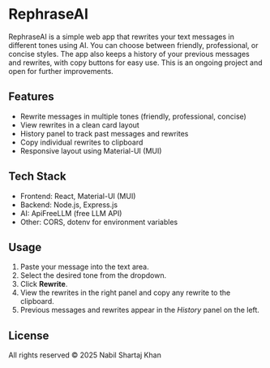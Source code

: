 <h1>RephraseAI</h1>

<p>
RephraseAI is a simple web app that rewrites your text messages in different tones using AI. You can choose between friendly, professional, or concise styles. The app also keeps a history of your previous messages and rewrites, with copy buttons for easy use. This is an ongoing project and open for further improvements.

</p>

<h2>Features</h2>
<ul>
  <li>Rewrite messages in multiple tones (friendly, professional, concise)</li>
  <li>View rewrites in a clean card layout</li>
  <li>History panel to track past messages and rewrites</li>
  <li>Copy individual rewrites to clipboard</li>
  <li>Responsive layout using Material-UI (MUI)</li>
</ul>

<h2>Tech Stack</h2>
<ul>
  <li>Frontend: React, Material-UI (MUI)</li>
  <li>Backend: Node.js, Express.js</li>
  <li>AI: ApiFreeLLM (free LLM API)</li>
  <li>Other: CORS, dotenv for environment variables</li>
</ul>

<h2>Usage</h2>
<ol>
  <li>Paste your message into the text area.</li>
  <li>Select the desired tone from the dropdown.</li>
  <li>Click <strong>Rewrite</strong>.</li>
  <li>View the rewrites in the right panel and copy any rewrite to the clipboard.</li>
  <li>Previous messages and rewrites appear in the <em>History</em> panel on the left.</li>
</ol>

<h2>License</h2>
<p>All rights reserved © 2025 Nabil Shartaj Khan</p>
